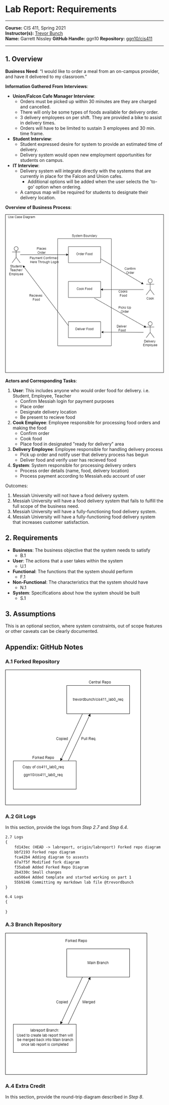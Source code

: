 # Lab Report: Requirements
___
**Course:** CIS 411, Spring 2021  
**Instructor(s):** [Trevor Bunch](https://github.com/trevordbunch)  
**Name:** Garrett Nissley
**GitHub Handle:** ggn10
**Repository:** [ggn10/cis411  ](https://github.com/ggn10/cis411_lab0_req)
___

## 1. Overview
**Business Need**: 
“I would like to order a meal from an on-campus provider, and have it delivered to my classroom.”

**Information Gathered From Interviews**:
- **Union/Falcon Cafe Manager Interview**:
   - Orders must be picked up within 30 minutes are they are charged and cancelled.
   - There will only be some types of foods available for delivery order.
   - 3 delivery employees on per shift. They are provided a bike to assist in delivery times.
   - Orders will have to be limited to sustain 3 employees and 30 min. time frame.
- **Student Interview**:
   - Student expressed desire for system to provide an estimated time of delivery.
   - Delivery system would open new employment opportunities for students on campus.
- **IT Interview**:
   - Delivery system will integrate directly with the systems that are currently in place for the Falcon and Union cafes.
     - Additional options will be added when the user selects the 'to-go' option when ordering.
   - A campus map will be required for students to designate their delivery location.

**Overview of Business Process**:

![Business Process Diagram](/assets/BusinessProcess.png)

**Actors and Corresponding Tasks**:
1. **User**: This includes anyone who would order food for delivery. i.e. Student, Employee, Teacher
   - Confirm Messiah login for payment purposes
   - Place order
   - Designate delivery location
   - Be present to recieve food
2. **Cook Employee**: Employee responsible for processing food orders and making the food
   - Confirm order
   - Cook food
   - Place food in designated "ready for delivery" area
3. **Delivery Employee**: Employee responsible for handling delivery process
   - Pick up order and notify user that delivery process has begun
   - Deliver food and verify user has recieved food
4. **System**: System responsible for processing delivery orders
   - Process order details (name, food, delivery location)
   - Process payment according to Messiah.edu account of user

Outcomes:
1. Messiah University will not have a food delivery system.
2. Messiah University will have a food delivery system that fails to fulfill the full scope of the business need.
3. Messiah University will have a fully-functioning food delivery system.
4. Messiah University will have a fully-functioning food delivery system that increases customer satisfaction.

## 2. Requirements
- **Business**: The business objective that the system needs to satisfy
  - B.1
- **User**: The actions that a user takes within the system
  - U.1
- **Functional**: The functions that the system should perform
  - F.1
- **Non-Functional**: The characteristics that the system should have
  - N.1
- **System**: Specifications about how the system should be built
  - S.1

## 3. Assumptions
This is an optional section, where system constraints, out of scope features or other caveats can be clearly documented.  

## Appendix: GitHub Notes

### A.1 Forked Repository
![Forked Repo Diagram](/assets/ForkedRepositoryDiagram.png)

### A.2 Git Logs
In this section, provide the logs from *Step 2.7* and *Step 6.4*.

```
2.7 Logs
{
    fd143ec (HEAD -> labreport, origin/labreport) Forked repo diagram
    bbf2193 Forked repo diagram
    fca42b4 Adding diagram to assests
    67a7f5f Modified fork diagram
    f35aba0 Added Forked Repo Diagram
    2b4330c Small changes
    ea506e4 Added template and started working on part 1
    55b9246 Committing my markdown lab file @trevordbunch
}
```

```
6.4 Logs
{

}
```

### A.3 Branch Repository
![Forked Repo Diagram](/assets/BranchDiagram.png)

### A.4 Extra Credit
In this section, provide the round-trip diagram described in *Step 8*.